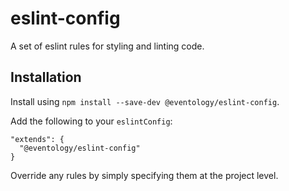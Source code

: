 # eslint-config

A set of eslint rules for styling and linting code.

## Installation

Install using `npm install --save-dev @eventology/eslint-config`.

Add the following to your `eslintConfig`:
```
"extends": {
  "@eventology/eslint-config"
}
```

Override any rules by simply specifying them at the project level.

